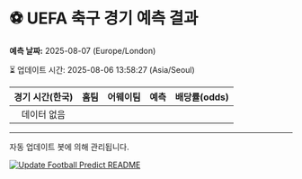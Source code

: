 # ⚽️ UEFA 축구 경기 예측 결과

**예측 날짜:** 2025-08-07 (Europe/London)

⏳ 업데이트 시간: 2025-08-06 13:58:27 (Asia/Seoul)

| 경기 시간(한국) | 홈팀 | 어웨이팀 | 예측 | 배당률(odds) |
|:-------------:|:-----:|:-------:|:-----:|:------------:|
| 데이터 없음 |  |  |  |  |

---
자동 업데이트 봇에 의해 관리됩니다.

[![Update Football Predict README](https://github.com/DS0610/football-prediction-api/actions/workflows/football-predict.yml/badge.svg)](https://github.com/DS0610/football-prediction-api/actions/workflows/football-predict.yml)
